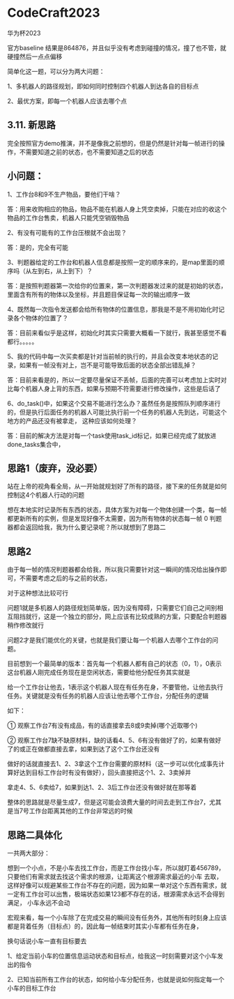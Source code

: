 # CodeCraft2023
华为杯2023

官方baseline 结果是864876，并且似乎没有考虑到碰撞的情况，撞了也不管，就硬撞然后一点点偏移

简单化这一题，可以分为两大问题：

1、多机器人的路径规划，即如何同时控制四个机器人到达各自的目标点

2、最优方案，即每一个机器人应该去哪个点

## 3.11. 新思路

完全按照官方demo推演，并不是像我之前想的，但是仍然是针对每一帧进行的操作，不需要知道之前的状态，也不需要知道之后的状态


## 小问题：

1、工作台8和9不生产物品，要他们干啥？

答：用来收购相应的物品，物品不能在机器人身上凭空卖掉，只能在对应的收这个物品的工作台售卖，机器人只能凭空销毁物品

2、有没有可能有的工作台压根就不会出现？

答：是的，完全有可能

3、判题器给定的工作台和机器人信息都是按照一定的顺序来的，是map里面的顺序吗（从左到右，从上到下）？

答：是按照判题器第一次给你的位置来，第一次判题器发过来的就是初始的状态，里面含有所有的物体以及坐标，并且题目保证每一次的输出顺序一致

4、既然每一次指令发送都会给所有物体的位置信息，那我是不是不用初始化时记录各个物体的位置了？

答：目前来看似乎是这样，初始化时其实只需要大概看一下就行，我甚至感觉不看都行。。。。。

5、我的代码中每一次买卖都是针对当前帧的执行的，并且会改变本地状态的记录，如果有一帧没有对上，岂不是可能导致后面的状态全部出错乱掉？

答：目前来看是的，所以一定要尽量保证不丢帧，后面的完善可以考虑加上实时对比每个机器人身上背的东西，如果与预期不符需要进行修改操作，这些是后话了

6、do_task()中，如果这个交易不能进行怎么办？虽然任务是按照队列顺序进行的，但是执行后面任务的机器人可能比执行前一个任务的机器人先到达，可能这个地方的产品还没有被拿走，
   这种应该如何处理？

答：目前的解决方法是对每一个task使用task_id标记，如果已经完成了就放进done_tasks集合中，

## 思路1（废弃，没必要）
站在上帝的视角看全局，从一开始就规划好了所有的路径，接下来的任务就是如何控制这4个机器人行动的问题

想在本地实时记录所有东西的状态，具体方案为对每一个物体创建一个类，每一帧都更新所有的实例，但是发现好像不太需要，因为所有物体的状态每一帧
0
判题器都会返回给我，我为什么要记录呢？所以就想到了思路二

## 思路2
由于每一帧的情况判题器都会给我，所以我只需要针对这一瞬间的情况给出操作即可，不需要考虑之后的与之前的状态，

对于这种想法比较可行

问题1就是多机器人的路径规划简单版，因为没有障碍，只需要它们自己之间别相互阻挡就行，这是一个独立的部分，网上应该有比较成熟的方案，只要配合判题器稍作修改就行


问题2才是我们能优化的关键，也就是我们要让每一个机器人去哪个工作台的问题。

   目前想到一个最简单的版本：首先每一个机器人都有自己的状态（0，1），0表示这台机器人刚完成任务现在是空闲状态，需要给他分配任务其实就是
   
给一个工作台让他去，1表示这个机器人现在有任务在身，不要管他，让他去执行任务。关键就是没有任务的机器人应该让他去哪个工作台，分配任务的逻辑

如下：

①  观察工作台7有没有成品，有的话直接拿去8或9卖掉(哪个近取哪个)

②  观察工作台7缺不缺原材料，缺的话看4、5、6有没有做好了的，如果有做好了的或正在做都直接去拿，如果到达了这个工作台还没有

做好的话就直接去1、2、3拿这个工作台需要的原材料（这一步可以优化成事先计算好达到目标工作台时有没有做好），回头直接把这个1、2、3卖掉并

拿走4、5、6卖给7，如果到达1、2、3后工作台还没有做好就在那等着


整体的思路就是尽量生成7，但是这可能会浪费大量的时间去走到工作台7，尤其是当7号工作台距离其他的工作台非常远的时候

## 思路二具体化

一共两大部分：

想到一个小点，不是小车去找工作台，而是工作台找小车，所以就盯着456789，只要他们有需求就去找这个需求的根源，让距离这个根源需求最近的小车
去取，这样好像可以规避某些工作台不存在的问题，因为如果一单对这个东西有需求，就一定有工作台可以出售，极端状态如果123都不存在的话，根源需求永远不会得到满足，
小车永远不会动

宏观来看，每一个小车除了在完成交易的瞬间没有任务外，其他所有时刻身上应该都是背着任务（目标点）的，因此每一帧结束时其实小车都有任务在身，

换句话说小车一直有目标要去

1、给定当前小车的位置信息运动状态和目标点，给我这一时刻需要对这个小车发出的指令

2、已知当前所有工作台的状态，如何给小车分配任务，也就是说如何指定每一个小车的目标工作台


 
    


